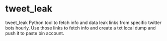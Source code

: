 # tweet_leak
tweet_leak Python tool to fetch info and data leak links from specific twitter bots hourly. Use those links to fetch info and create a txt local dump and push it to paste bin account.
